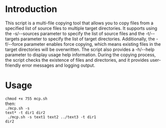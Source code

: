# Introduction
This script is a multi-file copying tool that allows you to copy files from a specified list of source files to multiple target directories. It supports using the -s/--sources parameter to specify the list of source files and the -t/--targets parameter to specify the list of target directories. Additionally, the -f/--force parameter enables force copying, which means existing files in the target directories will be overwritten. The script also provides a -h/--help parameter to display usage help information. During the copying process, the script checks the existence of files and directories, and it provides user-friendly error messages and logging output.

# Usage
<code>chmod +x 755 mcp.sh</code>
<br>then:<br>
<code>./mcp.sh -s text* -t dir1 dir2<br>
./mcp.sh -s text1 text2 ../text3 -t dir1 dir2</code>
